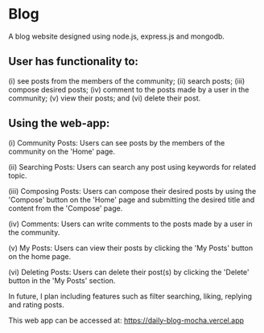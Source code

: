 # Blog
A blog website designed using node.js, express.js and mongodb.

## User has functionality to:

(i) see posts from the members of the community; 
(ii) search posts; 
(iii) compose desired posts; 
(iv) comment to the posts made by a user in the community; 
(v) view their posts; and 
(vi) delete their post.

## Using the web-app:

(i) Community Posts: Users can see posts by the members of the community on the 'Home' page.

(ii) Searching Posts: Users can search any post using keywords for related topic.

(iii) Composing Posts: Users can compose their desired posts by using the 'Compose' button on the 'Home' page and submitting the desired title and content from the 'Compose' page.

(iv) Comments: Users can write comments to the posts made by a user in the community.

(v) My Posts: Users can view their posts by clicking the 'My Posts' button on the home page.

(vi) Deleting Posts: Users can delete their post(s) by clicking the 'Delete' button in the 'My Posts' section.

In future, I plan including features such as filter searching, liking, replying and rating posts.

This web app can be accessed at: https://daily-blog-mocha.vercel.app